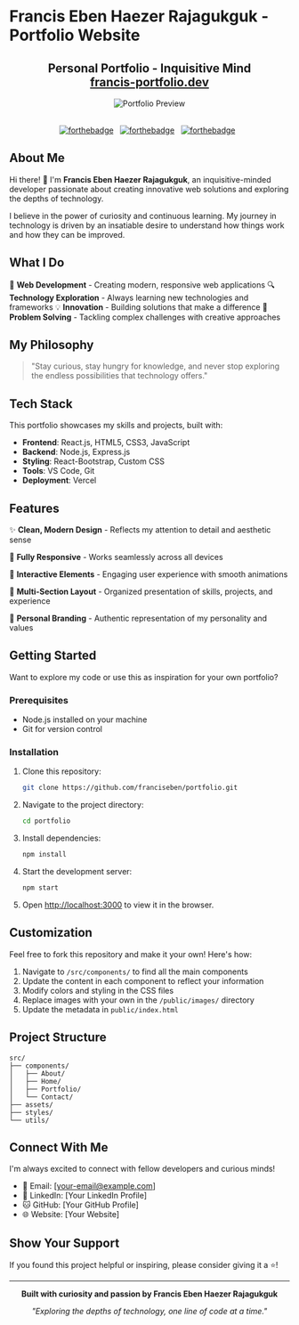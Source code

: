 # Francis Eben Haezer Rajagukguk - Portfolio Website

<h2 align="center">
  Personal Portfolio - Inquisitive Mind<br/>
  <a href="#" target="_blank">francis-portfolio.dev</a>
</h2>

<div align="center">
  <img alt="Portfolio Preview" src="./Images/portfolio-preview.png" />
</div>

<br/>

<center>

[![forthebadge](https://forthebadge.com/images/badges/built-with-love.svg)](https://forthebadge.com) &nbsp;
[![forthebadge](https://forthebadge.com/images/badges/made-with-javascript.svg)](https://forthebadge.com) &nbsp;
[![forthebadge](https://forthebadge.com/images/badges/open-source.svg)](https://forthebadge.com) &nbsp;

</center>

## About Me

Hi there! 👋 I'm **Francis Eben Haezer Rajagukguk**, an inquisitive-minded developer passionate about creating innovative web solutions and exploring the depths of technology.

I believe in the power of curiosity and continuous learning. My journey in technology is driven by an insatiable desire to understand how things work and how they can be improved.

## What I Do

🚀 **Web Development** - Creating modern, responsive web applications
🔍 **Technology Exploration** - Always learning new technologies and frameworks
💡 **Innovation** - Building solutions that make a difference
🎯 **Problem Solving** - Tackling complex challenges with creative approaches

## My Philosophy

> "Stay curious, stay hungry for knowledge, and never stop exploring the endless possibilities that technology offers."

## Tech Stack

This portfolio showcases my skills and projects, built with:

- **Frontend**: React.js, HTML5, CSS3, JavaScript
- **Backend**: Node.js, Express.js
- **Styling**: React-Bootstrap, Custom CSS
- **Tools**: VS Code, Git
- **Deployment**: Vercel

## Features

✨ **Clean, Modern Design** - Reflects my attention to detail and aesthetic sense

📱 **Fully Responsive** - Works seamlessly across all devices

🎨 **Interactive Elements** - Engaging user experience with smooth animations

📖 **Multi-Section Layout** - Organized presentation of skills, projects, and experience

🌟 **Personal Branding** - Authentic representation of my personality and values

## Getting Started

Want to explore my code or use this as inspiration for your own portfolio?

### Prerequisites
- Node.js installed on your machine
- Git for version control

### Installation

1. Clone this repository:
   ```bash
   git clone https://github.com/franciseben/portfolio.git
   ```

2. Navigate to the project directory:
   ```bash
   cd portfolio
   ```

3. Install dependencies:
   ```bash
   npm install
   ```

4. Start the development server:
   ```bash
   npm start
   ```

5. Open [http://localhost:3000](http://localhost:3000) to view it in the browser.

## Customization

Feel free to fork this repository and make it your own! Here's how:

1. Navigate to `/src/components/` to find all the main components
2. Update the content in each component to reflect your information
3. Modify colors and styling in the CSS files
4. Replace images with your own in the `/public/images/` directory
5. Update the metadata in `public/index.html`

## Project Structure

```
src/
├── components/
│   ├── About/
│   ├── Home/
│   ├── Portfolio/
│   └── Contact/
├── assets/
├── styles/
└── utils/
```

## Connect With Me

I'm always excited to connect with fellow developers and curious minds!

- 📧 Email: [your-email@example.com]
- 💼 LinkedIn: [Your LinkedIn Profile]
- 🐱 GitHub: [Your GitHub Profile]
- 🌐 Website: [Your Website]

## Show Your Support

If you found this project helpful or inspiring, please consider giving it a ⭐!

---

<div align="center">
  <p><strong>Built with curiosity and passion by Francis Eben Haezer Rajagukguk</strong></p>
  <p><em>"Exploring the depths of technology, one line of code at a time."</em></p>
</div>
